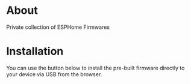 # About

Private collection of ESPHome Firmwares

# Installation

You can use the button below to install the pre-built firmware directly to your device via USB from the browser.

<esp-web-install-button manifest="firmware/patrickse-esphome.manifest.json"></esp-web-install-button>

<script type="module" src="https://unpkg.com/esp-web-tools@10/dist/web/install-button.js?module"></script>
